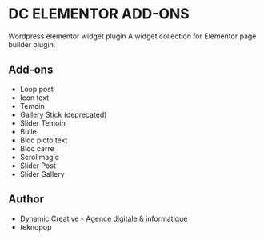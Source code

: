 # DC ELEMENTOR ADD-ONS
Wordpress elementor widget plugin
A widget collection for Elementor page builder plugin.

## Add-ons
* Loop post
* Icon text
* Temoin
* Gallery Stick (deprecated)
* Slider Temoin
* Bulle
* Bloc picto text
* Bloc carre
* Scrollmagic
* Slider Post
* Slider Gallery

## Author
* [Dynamic Creative](https://dynamic-creative.com) - Agence digitale & informatique
* teknopop
